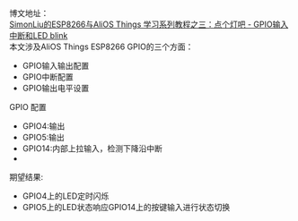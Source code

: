 博文地址：<br>[SimonLiu的ESP8266与AliOS Things 学习系列教程之三：点个灯吧 - GPIO输入中断和LED blink](https://blog.csdn.net/toopoo/article/details/86930422)<br>
本文涉及AliOS Things ESP8266 GPIO的三个方面：<br>
- GPIO输入输出配置
- GPIO中断配置
- GPIO输出电平设置
  
GPIO 配置
 * GPIO4:输出
 * GPIO5:输出
 * GPIO14:内部上拉输入，检测下降沿中断
 *
期望结果:
 * GPIO4上的LED定时闪烁
 * GPIO5上的LED状态响应GPIO14上的按键输入进行状态切换